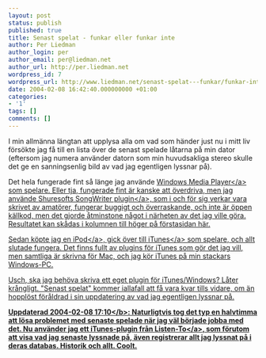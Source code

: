 ```yaml
---
layout: post
status: publish
published: true
title: Senast spelat - funkar eller funkar inte
author: Per Liedman
author_login: per
author_email: per@liedman.net
author_url: http://per.liedman.net
wordpress_id: 7
wordpress_url: http://www.liedman.net/senast-spelat---funkar/funkar-inte/
date: 2004-02-08 16:42:40.000000000 +01:00
categories:
- '1'
tags: []
comments: []
---
```

I min allm&auml;nna l&auml;ngtan att upplysa alla om vad som h&auml;nder just nu i mitt liv f&ouml;rs&ouml;kte jag f&aring; till en lista &ouml;ver de senast spelade l&aring;tarna p&aring; min dator (eftersom jag numera anv&auml;nder datorn som min huvudsakliga stereo skulle det ge en sanningsenlig bild av vad jag egentligen lyssnar p&aring;).

Det hela fungerade fint s&aring; l&auml;nge jag anv&auml;nde <a href="http:&#47;&#47;www.microsoft.com&#47;windows&#47;windowsmedia&#47;default.aspx">Windows Media Player<&#47;a> som spelare. Eller tja, fungerade fint &auml;r kanske att &ouml;verdriva, men jag anv&auml;nde <a href="http:&#47;&#47;www.shurosoft.com&#47;">Shuresofts SongWriter plugin<&#47;a>, som i och f&ouml;r sig verkar vara skrivet av amat&ouml;rer, fungerar buggigt och &ouml;verraskande, och inte &auml;r &ouml;ppen k&auml;llkod, men det gjorde &aring;tminstone n&aring;got i n&auml;rheten av det jag ville g&ouml;ra. Resultatet kan sk&aring;das i kolumnen till h&ouml;ger p&aring; f&ouml;rstasidan h&auml;r.

Sedan k&ouml;pte jag en <a href="http:&#47;&#47;www.ipod.com">iPod<&#47;a>, gick &ouml;ver till <a href="http:&#47;&#47;www.itunes.com">iTunes<&#47;a> som spelare, och allt slutade fungera. Det finns fullt av plugins f&ouml;r iTunes som g&ouml;r det jag vill, men samtliga &auml;r skrivna f&ouml;r Mac, och jag k&ouml;r iTunes p&aring; min stackars Windows-PC.

Usch, ska jag beh&ouml;va skriva ett eget plugin f&ouml;r iTunes&#47;Windows? L&aring;ter kr&aring;ngligt. "Senast spelat" kommer iallafall att f&aring; vara kvar tills vidare, om &auml;n hoppl&ouml;st f&ouml;r&aring;ldrad i sin uppdatering av vad jag egentligen lyssnar p&aring;.

<b>Uppdaterad 2004-02-08 17:10<&#47;b>: Naturligtvis tog det typ en halvtimma att l&ouml;sa problemet med senaste spelade n&auml;r jag v&auml;l b&ouml;rjade jobba med det. Nu anv&auml;nder jag ett iTunes-plugin fr&aring;n <a href="http:&#47;&#47;www.listen-to.com">Listen-To<&#47;a>, som f&ouml;rutom att visa vad jag senaste lyssnade p&aring;, &auml;ven registrerar allt jag lyssnat p&aring; i deras databas. Historik och allt. Coolt.
